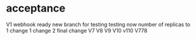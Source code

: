 # acceptance
V1
webhook ready 
new branch for testing
testing now
number of replicas to 1
change 1
change 2
final change
V7
V8
V9
V10
v110
V778
